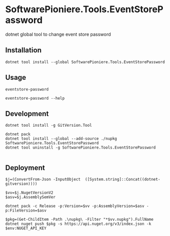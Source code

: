 # SoftwarePioniere.Tools.EventStorePassword

dotnet global tool to change event store password

## Installation

```
dotnet tool install --global SoftwarePioniere.Tools.EventStorePassword
```

## Usage

```
eventstore-password 

eventstore-password --help
```

## Development

```
dotnet tool install -g GitVersion.Tool

dotnet pack
dotnet tool install --global --add-source ./nupkg SoftwarePioniere.Tools.EventStorePassword
dotnet tool uninstall -g SoftwarePioniere.Tools.EventStorePassword


```

## Deployment

```
$j=(ConvertFrom-Json -InputObject  ([System.string]::Concat((dotnet-gitversion))))

$vv=$j.NugetVersionV2
$asv=$j.AssemblySemVer

dotnet pack -c Release -p:Version=$vv -p:AssemblyVersion=$asv -p:FileVersion=$asv

$pkg=(Get-ChildItem -Path .\nupkg\ -Filter "*$vv.nupkg").FullName
dotnet nuget push $pkg -s https://api.nuget.org/v3/index.json -k $env:NUGET_API_KEY
```
